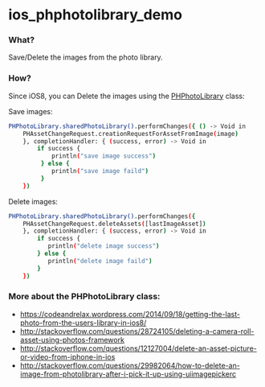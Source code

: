 # ios_phphotolibrary_demo
### What?
Save/Delete the images from the photo library.

### How?
Since iOS8, you can Delete the images using the [PHPhotoLibrary](https://developer.apple.com/library/prerelease/ios/documentation/Photos/Reference/PHAssetChangeRequest_Class/index.html#//apple_ref/doc/uid/TP40014384-CH1-SW2) class:

Save images:
```sh
PHPhotoLibrary.sharedPhotoLibrary().performChanges({ () -> Void in
    PHAssetChangeRequest.creationRequestForAssetFromImage(image)
    }, completionHandler: { (success, error) -> Void in
        if success {
            println("save image success")
         } else {
            println("save image faild")
         }
    })
```

Delete images:
```sh
PHPhotoLibrary.sharedPhotoLibrary().performChanges({
    PHAssetChangeRequest.deleteAssets([lastImageAsset])
    }, completionHandler: { (success, error) -> Void in
        if success {
           println("delete image success")
        } else {
           println("delete image faild")
        }
    })
```

### More about the PHPhotoLibrary class:
* https://codeandrelax.wordpress.com/2014/09/18/getting-the-last-photo-from-the-users-library-in-ios8/
* http://stackoverflow.com/questions/28724105/deleting-a-camera-roll-asset-using-photos-framework
* http://stackoverflow.com/questions/12127004/delete-an-asset-picture-or-video-from-iphone-in-ios
* http://stackoverflow.com/questions/29982064/how-to-delete-an-image-from-photolibrary-after-i-pick-it-up-using-uiimagepickerc
